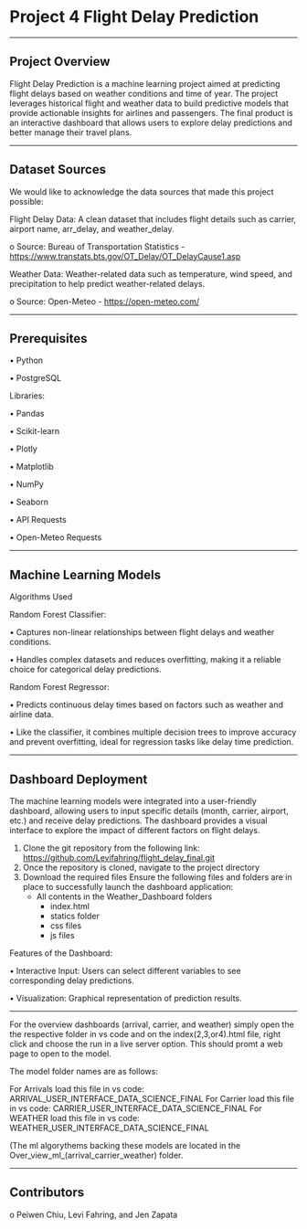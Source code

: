 # Project 4 Flight Delay Prediction
________________________________________
## Project Overview

Flight Delay Prediction is a machine learning project aimed at predicting flight delays based on weather conditions and time of year. The project leverages historical flight and weather data to build predictive models that provide actionable insights for airlines and passengers. The final product is an interactive dashboard that allows users to explore delay predictions and better manage their travel plans. 
________________________________________
## Dataset Sources

We would like to acknowledge the data sources that made this project possible:

Flight Delay Data:
A clean dataset that includes flight details such as carrier, airport name, arr_delay, and weather_delay.

o	Source: Bureau of Transportation Statistics - https://www.transtats.bts.gov/OT_Delay/OT_DelayCause1.asp

Weather Data:
Weather-related data such as temperature, wind speed, and precipitation to help predict weather-related delays.

o	Source: Open-Meteo - https://open-meteo.com/
________________________________________
## Prerequisites

•	Python 

•	PostgreSQL

Libraries:

•	Pandas

•	Scikit-learn

•	Plotly

•	Matplotlib

•	NumPy

•	Seaborn

•	API Requests

•	Open-Meteo Requests
________________________________________
## Machine Learning Models

Algorithms Used

Random Forest Classifier:

•	Captures non-linear relationships between flight delays and weather conditions.

•	Handles complex datasets and reduces overfitting, making it a reliable choice for categorical delay predictions.

Random Forest Regressor:

•	Predicts continuous delay times based on factors such as weather and airline data.

•	Like the classifier, it combines multiple decision trees to improve accuracy and prevent overfitting, ideal for regression tasks like delay time prediction.
________________________________________
## Dashboard Deployment

The machine learning models were integrated into a user-friendly dashboard, allowing users to input specific details (month, carrier, airport, etc.) and receive delay predictions. The dashboard provides a visual interface to explore the impact of different factors on flight delays.

1.	Clone the git repository from the following link:  https://github.com/Levifahring/flight_delay_final.git
2.	Once the repository is cloned, navigate to the project directory
3.	Download the required files
    Ensure the following files and folders are in place to successfully launch the dashboard application:
    - All contents in the Weather_Dashboard folders
        - index.html
        - statics folder
  	    -  css files
        - js files
   
Features of the Dashboard:

•	Interactive Input: Users can select different variables to see corresponding delay predictions.

•	Visualization: Graphical representation of prediction results.
_______________________________________
For the overview dashboards (arrival, carrier, and weather) simply open the the respective folder in vs code and on the index(2,3,or4).html file, right click and choose the run in a live server option. This should promt a web page to open to the model. 

The model folder names are as follows:

For Arrivals load this file in vs code: ARRIVAL_USER_INTERFACE_DATA_SCIENCE_FINAL
For Carrier load this file in vs code: CARRIER_USER_INTERFACE_DATA_SCIENCE_FINAL
For WEATHER load this file in vs code: WEATHER_USER_INTERFACE_DATA_SCIENCE_FINAL

(The ml algorythems backing these models are located in the Over_view_ml_(arrival_carrier_weather) folder. 
________________________________________
## Contributors

o	Peiwen Chiu, Levi Fahring, and Jen Zapata
